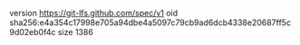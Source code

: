 version https://git-lfs.github.com/spec/v1
oid sha256:e4a354c17998e705a94dbe4a5097c79cb9ad6dcb4338e20687ff5c9d02eb0f4c
size 1386

